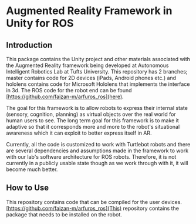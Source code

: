 # Augmented Reality Framework in Unity for ROS

## Introduction

This package contains the Unity project and other materials associated with the Augmented Reality framework being developed at Autonomous Intelligent Robotics Lab at Tufts University. This repository has 2 branches; master contains code for 2D devices (iPads, Android phones etc.) and hololens contains code for Microsoft Hololens that implements the interface in 3d. The ROS code for the robot end can be found [https://github.com/faizan-m/arfuros_ros](here).

The goal for this framework is to allow robots to express their internal state (sensory, cognition, planning) as virtual objects over the real world for human users to see. The long term goal for this framework is to make it adaptive so that it corresponds more and more to the robot's situational awareness which it can exploit to better express itself in AR.

Currently, all the code is customized to work with Turtlebot robots and there are several dependencies and assumptions made in the framework to work with our lab's software architecture for ROS robots. Therefore, it is not currently in a publicly usable state though as we work through with it, it will become much better.

## How to Use
This repository contains code that can be compiled for the user devices. [https://github.com/faizan-m/arfuros_ros](This) repository contains the package that needs to be installed on the robot. 


